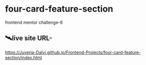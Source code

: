 # four-card-feature-section
frontend mentor challenge-6
## 🛰️live site URL- 
 https://Juveria-Dalvi.github.io/Frontend-Projects/four-card-feature-section/index.html
